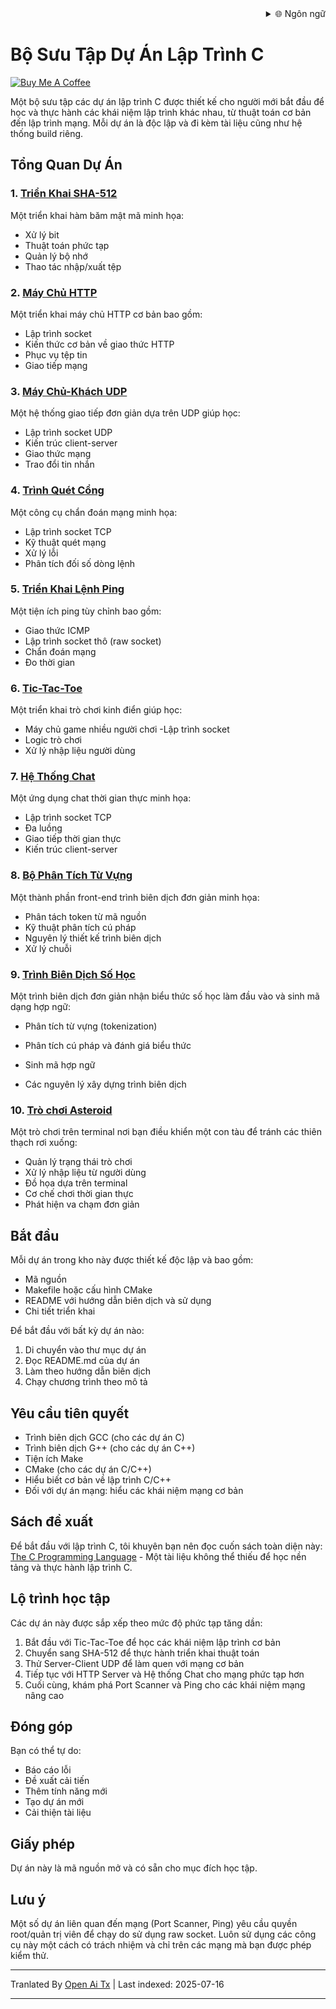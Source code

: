 <div align="right">
  <details>
    <summary >🌐 Ngôn ngữ</summary>
    <div>
      <div align="center">
        <a href="https://openaitx.github.io/view.html?user=dexter-xD&project=project-box&lang=en">English</a>
        | <a href="https://openaitx.github.io/view.html?user=dexter-xD&project=project-box&lang=zh-CN">简体中文</a>
        | <a href="https://openaitx.github.io/view.html?user=dexter-xD&project=project-box&lang=zh-TW">繁體中文</a>
        | <a href="https://openaitx.github.io/view.html?user=dexter-xD&project=project-box&lang=ja">日本語</a>
        | <a href="https://openaitx.github.io/view.html?user=dexter-xD&project=project-box&lang=ko">한국어</a>
        | <a href="https://openaitx.github.io/view.html?user=dexter-xD&project=project-box&lang=hi">हिन्दी</a>
        | <a href="https://openaitx.github.io/view.html?user=dexter-xD&project=project-box&lang=th">ไทย</a>
        | <a href="https://openaitx.github.io/view.html?user=dexter-xD&project=project-box&lang=fr">Français</a>
        | <a href="https://openaitx.github.io/view.html?user=dexter-xD&project=project-box&lang=de">Deutsch</a>
        | <a href="https://openaitx.github.io/view.html?user=dexter-xD&project=project-box&lang=es">Español</a>
        | <a href="https://openaitx.github.io/view.html?user=dexter-xD&project=project-box&lang=it">Itapano</a>
        | <a href="https://openaitx.github.io/view.html?user=dexter-xD&project=project-box&lang=ru">Русский</a>
        | <a href="https://openaitx.github.io/view.html?user=dexter-xD&project=project-box&lang=pt">Português</a>
        | <a href="https://openaitx.github.io/view.html?user=dexter-xD&project=project-box&lang=nl">Nederlands</a>
        | <a href="https://openaitx.github.io/view.html?user=dexter-xD&project=project-box&lang=pl">Polski</a>
        | <a href="https://openaitx.github.io/view.html?user=dexter-xD&project=project-box&lang=ar">العربية</a>
        | <a href="https://openaitx.github.io/view.html?user=dexter-xD&project=project-box&lang=fa">فارسی</a>
        | <a href="https://openaitx.github.io/view.html?user=dexter-xD&project=project-box&lang=tr">Türkçe</a>
        | <a href="https://openaitx.github.io/view.html?user=dexter-xD&project=project-box&lang=vi">Tiếng Việt</a>
        | <a href="https://openaitx.github.io/view.html?user=dexter-xD&project=project-box&lang=id">Bahasa Indonesia</a>
      </div>
    </div>
  </details>
</div>

# Bộ Sưu Tập Dự Án Lập Trình C

[![Buy Me A Coffee](https://www.buymeacoffee.com/assets/img/custom_images/orange_img.png)](https://buymeacoffee.com/trish07)

Một bộ sưu tập các dự án lập trình C được thiết kế cho người mới bắt đầu để học và thực hành các khái niệm lập trình khác nhau, từ thuật toán cơ bản đến lập trình mạng. Mỗi dự án là độc lập và đi kèm tài liệu cũng như hệ thống build riêng.

## Tổng Quan Dự Án

### 1. [Triển Khai SHA-512](SHA-512/)
Một triển khai hàm băm mật mã minh họa:
- Xử lý bit
- Thuật toán phức tạp
- Quản lý bộ nhớ
- Thao tác nhập/xuất tệp

### 2. [Máy Chủ HTTP](http-server/)
Một triển khai máy chủ HTTP cơ bản bao gồm:
- Lập trình socket
- Kiến thức cơ bản về giao thức HTTP
- Phục vụ tệp tin
- Giao tiếp mạng

### 3. [Máy Chủ-Khách UDP](udp-server-client/)
Một hệ thống giao tiếp đơn giản dựa trên UDP giúp học:
- Lập trình socket UDP
- Kiến trúc client-server
- Giao thức mạng
- Trao đổi tin nhắn

### 4. [Trình Quét Cổng](port-scanner/)
Một công cụ chẩn đoán mạng minh họa:
- Lập trình socket TCP
- Kỹ thuật quét mạng
- Xử lý lỗi
- Phân tích đối số dòng lệnh

### 5. [Triển Khai Lệnh Ping](ping/)
Một tiện ích ping tùy chỉnh bao gồm:
- Giao thức ICMP
- Lập trình socket thô (raw socket)
- Chẩn đoán mạng
- Đo thời gian

### 6. [Tic-Tac-Toe](tic-tac-toe/)
Một triển khai trò chơi kinh điển giúp học:
- Máy chủ game nhiều người chơi 
-Lập trình socket
- Logic trò chơi
- Xử lý nhập liệu người dùng

### 7. [Hệ Thống Chat](chat-system/)
Một ứng dụng chat thời gian thực minh họa:
- Lập trình socket TCP
- Đa luồng
- Giao tiếp thời gian thực
- Kiến trúc client-server

### 8. [Bộ Phân Tích Từ Vựng](lexical-analyser/)
Một thành phần front-end trình biên dịch đơn giản minh họa:
- Phân tách token từ mã nguồn
- Kỹ thuật phân tích cú pháp
- Nguyên lý thiết kế trình biên dịch
- Xử lý chuỗi

### 9. [Trình Biên Dịch Số Học](arithmetic-compiler/)
Một trình biên dịch đơn giản nhận biểu thức số học làm đầu vào và sinh mã dạng hợp ngữ:
- Phân tích từ vựng (tokenization)
- Phân tích cú pháp và đánh giá biểu thức
- Sinh mã hợp ngữ

- Các nguyên lý xây dựng trình biên dịch

### 10. [Trò chơi Asteroid](asteroid-game/)
Một trò chơi trên terminal nơi bạn điều khiển một con tàu để tránh các thiên thạch rơi xuống:

- Quản lý trạng thái trò chơi
- Xử lý nhập liệu từ người dùng
- Đồ họa dựa trên terminal
- Cơ chế chơi thời gian thực
- Phát hiện va chạm đơn giản

## Bắt đầu

Mỗi dự án trong kho này được thiết kế độc lập và bao gồm:
- Mã nguồn
- Makefile hoặc cấu hình CMake
- README với hướng dẫn biên dịch và sử dụng
- Chi tiết triển khai

Để bắt đầu với bất kỳ dự án nào:
1. Di chuyển vào thư mục dự án
2. Đọc README.md của dự án
3. Làm theo hướng dẫn biên dịch
4. Chạy chương trình theo mô tả

## Yêu cầu tiên quyết

- Trình biên dịch GCC (cho các dự án C)
- Trình biên dịch G++ (cho các dự án C++)
- Tiện ích Make
- CMake (cho các dự án C/C++)
- Hiểu biết cơ bản về lập trình C/C++
- Đối với dự án mạng: hiểu các khái niệm mạng cơ bản

## Sách đề xuất

Để bắt đầu với lập trình C, tôi khuyên bạn nên đọc cuốn sách toàn diện này:
[The C Programming Language](https://amzn.to/3F2Y1Zl) - Một tài liệu không thể thiếu để học nền tảng và thực hành lập trình C.

## Lộ trình học tập

Các dự án này được sắp xếp theo mức độ phức tạp tăng dần:

1. Bắt đầu với Tic-Tac-Toe để học các khái niệm lập trình cơ bản
2. Chuyển sang SHA-512 để thực hành triển khai thuật toán
3. Thử Server-Client UDP để làm quen với mạng cơ bản
4. Tiếp tục với HTTP Server và Hệ thống Chat cho mạng phức tạp hơn
5. Cuối cùng, khám phá Port Scanner và Ping cho các khái niệm mạng nâng cao

## Đóng góp

Bạn có thể tự do:
- Báo cáo lỗi
- Đề xuất cải tiến
- Thêm tính năng mới
- Tạo dự án mới
- Cải thiện tài liệu

## Giấy phép

Dự án này là mã nguồn mở và có sẵn cho mục đích học tập.

## Lưu ý

Một số dự án liên quan đến mạng (Port Scanner, Ping) yêu cầu quyền root/quản trị viên để chạy do sử dụng raw socket. Luôn sử dụng các công cụ này một cách có trách nhiệm và chỉ trên các mạng mà bạn được phép kiểm thử.


---

Tranlated By [Open Ai Tx](https://github.com/OpenAiTx/OpenAiTx) | Last indexed: 2025-07-16

---